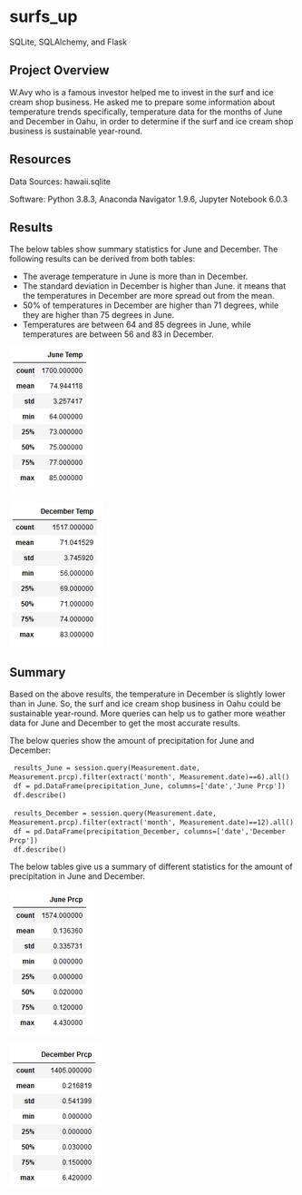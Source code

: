 # surfs_up
SQLite, SQLAlchemy, and Flask

## Project Overview

W.Avy who is a famous investor helped me to invest in the surf and ice cream shop business. He asked me to prepare some information about temperature trends specifically, temperature data for the months of June and December in Oahu, in order to determine if the surf and ice cream shop business is sustainable year-round.

## Resources

Data Sources: hawaii.sqlite

Software: Python 3.8.3, Anaconda Navigator 1.9.6, Jupyter Notebook 6.0.3

## Results

The below tables show summary statistics for June and December. The following results can be derived from both tables:

 - The average temperature in June is more than in December. 
 - The standard deviation in December is higher than June. it means that the temperatures in December are more spread out from the mean.
 - 50% of temperatures in December are higher than 71 degrees, while they are higher than 75 degrees in June.
 - Temperatures are between 64 and 85 degrees in June, while temperatures are between 56 and 83 in December.

![](https://github.com/Nazanin-hub/surfs_up/blob/main/June_Temp.png)

![](https://github.com/Nazanin-hub/surfs_up/blob/main/Dec_Temp.png)

## Summary

Based on the above results, the temperature in December is slightly lower than in June. So, the surf and ice cream shop business in Oahu could be sustainable year-round. More queries can help us to gather more weather data for June and December to get the most accurate results.

The below queries show the amount of precipitation for June and December:

     results_June = session.query(Measurement.date, Measurement.prcp).filter(extract('month', Measurement.date)==6).all()
     df = pd.DataFrame(precipitation_June, columns=['date','June Prcp'])
     df.describe()
     
     results_December = session.query(Measurement.date, Measurement.prcp).filter(extract('month', Measurement.date)==12).all()
     df = pd.DataFrame(precipitation_December, columns=['date','December Prcp'])
     df.describe()
     
The below tables give us a summary of different statistics for the amount of precipitation in June and December.

![](https://github.com/Nazanin-hub/surfs_up/blob/main/June_Prcp.png)

![](https://github.com/Nazanin-hub/surfs_up/blob/main/Dec_Prcp.png)
